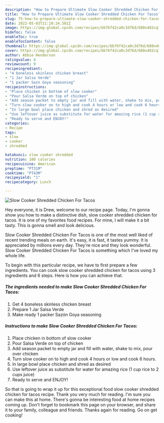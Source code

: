 ```yaml
---
description: "How to Prepare Ultimate Slow Cooker Shredded Chicken For Tacos"
title: "How to Prepare Ultimate Slow Cooker Shredded Chicken For Tacos"
slug: 75-how-to-prepare-ultimate-slow-cooker-shredded-chicken-for-tacos
date: 2022-05-03T21:10:24.581Z
image: https://img-global.cpcdn.com/recipes/bb76f42ca0c3d76d/680x482cq70/slow-cooker-shredded-chicken-for-tacos-recipe-main-photo.jpg
hideToc: false
enableToc: true
enableTocContent: false
thumbnail: https://img-global.cpcdn.com/recipes/bb76f42ca0c3d76d/680x482cq70/slow-cooker-shredded-chicken-for-tacos-recipe-main-photo.jpg
cover: https://img-global.cpcdn.com/recipes/bb76f42ca0c3d76d/680x482cq70/slow-cooker-shredded-chicken-for-tacos-recipe-main-photo.jpg
author: Abbie Henderson
ratingvalue: 4
reviewcount: 9
recipeingredient:
- "4 boneless skinless chicken breast"
- "1 Jar Salsa Verde"
- "1 packer Sazn Goya seasoning"
recipeinstructions:
- "Place chicken in bottom of slow cooker"
- "Pour Salsa Verde on top of chicken"
- "Add season packet to empty jar and fill with water, shake to mix, pour over chicken"
- "Turn slow cooker on to high and cook 4 hours or low and cook 6 hours."
- "In large bowl place chicken and shred as desired"
- "Use leftover juice as substitute for water for amazing rice (1 cup rice to 2 cups juice)"
- "Ready to serve and ENJOY!"
categories:
- Recipe
tags:
- slow
- cooker
- shredded

katakunci: slow cooker shredded 
nutrition: 160 calories
recipecuisine: American
preptime: "PT31M"
cooktime: "PT43M"
recipeyield: "1"
recipecategory: Lunch

---
```



![Slow Cooker Shredded Chicken For Tacos](https://img-global.cpcdn.com/recipes/bb76f42ca0c3d76d/680x482cq70/slow-cooker-shredded-chicken-for-tacos-recipe-main-photo.jpg)

Hey everyone, it is Drew, welcome to our recipe page. Today, I'm gonna show you how to make a distinctive dish, slow cooker shredded chicken for tacos. It is one of my favorites food recipes. For mine, I will make it a bit tasty. This is gonna smell and look delicious.



Slow Cooker Shredded Chicken For Tacos is one of the most well liked of recent trending meals on earth. It's easy, it is fast, it tastes yummy. It is appreciated by millions every day. They're nice and they look wonderful. Slow Cooker Shredded Chicken For Tacos is something which I've loved my whole life.


To begin with this particular recipe, we have to first prepare a few ingredients. You can cook slow cooker shredded chicken for tacos using 3 ingredients and 6 steps. Here is how you can achieve that.

<!--inarticleads1-->

##### The ingredients needed to make Slow Cooker Shredded Chicken For Tacos:

1. Get 4 boneless skinless chicken breast
1. Prepare 1 Jar Salsa Verde
1. Make ready 1 packer Sazón Goya seasoning




<!--inarticleads2-->

##### Instructions to make Slow Cooker Shredded Chicken For Tacos:

1. Place chicken in bottom of slow cooker
1. Pour Salsa Verde on top of chicken
1. Add season packet to empty jar and fill with water, shake to mix, pour over chicken
1. Turn slow cooker on to high and cook 4 hours or low and cook 6 hours.
1. In large bowl place chicken and shred as desired
1. Use leftover juice as substitute for water for amazing rice (1 cup rice to 2 cups juice)
1. Ready to serve and ENJOY!



So that is going to wrap it up for this exceptional food slow cooker shredded chicken for tacos recipe. Thank you very much for reading. I'm sure you can make this at home. There's gonna be interesting food at home recipes coming up. Don't forget to bookmark this page on your browser, and share it to your family, colleague and friends. Thanks again for reading. Go on get cooking!
